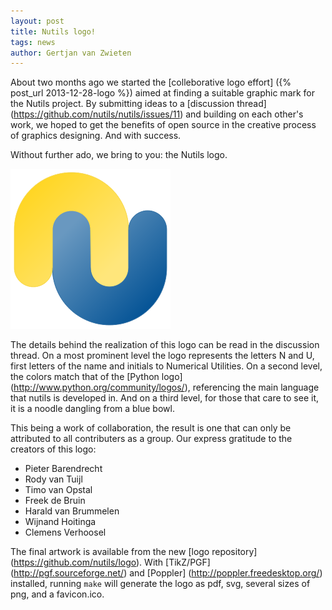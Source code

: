 ```yaml
---
layout: post
title: Nutils logo!
tags: news
author: Gertjan van Zwieten
---
```


About two months ago we started the [colleborative logo effort]
({% post_url 2013-12-28-logo %}) aimed at finding a suitable graphic
mark for the Nutils project. By submitting ideas to a [discussion
thread] (https://github.com/nutils/nutils/issues/11) and building on
each other's work, we hoped to get the benefits of open source in the
creative process of graphics designing. And with success.

Without further ado, we bring to you: the Nutils logo.

<div class="centered">
  <img src="/images/nutilslogo_large.png" alt="nutils logo">
</div>

The details behind the realization of this logo can be read in the
discussion thread. On a most prominent level the logo represents the
letters N and U, first letters of the name and initials to Numerical
Utilities. On a second level, the colors match that of the [Python logo]
(http://www.python.org/community/logos/), referencing the main language
that nutils is developed in. And on a third level, for those that care
to see it, it is a noodle dangling from a blue bowl.

This being a work of collaboration, the result is one that can only be
attributed to all contributers as a group. Our express gratitude to the
creators of this logo:

  * Pieter Barendrecht
  * Rody van Tuijl
  * Timo van Opstal
  * Freek de Bruin
  * Harald van Brummelen
  * Wijnand Hoitinga
  * Clemens Verhoosel

The final artwork is available from the new [logo repository]
(https://github.com/nutils/logo). With [TikZ/PGF]
(http://pgf.sourceforge.net/) and [Poppler]
(http://poppler.freedesktop.org/) installed, running `make` will
generate the logo as pdf, svg, several sizes of png, and a favicon.ico.
